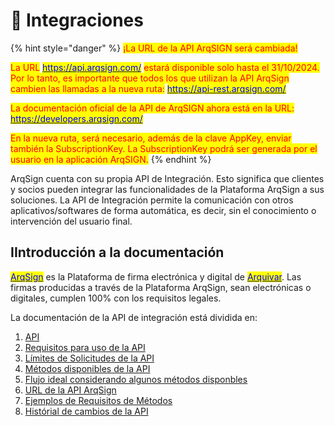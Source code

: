 # 🧩 Integraciones

{% hint style="danger" %}
<mark style="color:red;">¡La URL de la API ArqSIGN será cambiada!</mark>

<mark style="color:red;">La URL</mark> [<mark style="color:blue;">https://api.arqsign.com/</mark>](https://api.arqsign.com/) <mark style="color:red;">estará disponible solo hasta el 31/10/2024. Por lo tanto, es importante que todos los que utilizan la API ArqSign cambien las llamadas a la nueva ruta:</mark> [<mark style="color:blue;">https://api-rest.arqsign.com/</mark>](https://api-rest.arqsign.com/)

<mark style="color:red;">La documentación oficial de la API de ArqSIGN ahora está en la URL:</mark> [<mark style="color:blue;">https://developers.arqsign.com/</mark>](https://developers.arqsign.com/)

<mark style="color:red;">En la nueva ruta, será necesario, además de la clave AppKey, enviar también la SubscriptionKey. La SubscriptionKey podrá ser generada por el usuario en la aplicación ArqSIGN.</mark>
{% endhint %}

ArqSign cuenta con su propia API de Integración. Esto significa que clientes y socios pueden integrar las funcionalidades de la Plataforma ArqSign a sus soluciones. La API de Integración permite la comunicación con otros aplicativos/softwares de forma automática, es decir, sin el conocimiento o intervención del usuario final.

## IIntroducción a la documentación

[<mark style="color:blue;">ArqSign</mark>](https://arquivar.com.br/arqsign/) es la Plataforma de firma electrónica y digital de [<mark style="color:blue;">Arquivar</mark>](https://www.arquivar.com.br/). Las firmas producidas a través de la Plataforma ArqSign, sean electrónicas o digitales, cumplen 100% con los requisitos legales.

La documentación de la API de integración está dividida en:

1. [API](api.md)
2. [Requisitos para uso de la API ](requisitos-para-uso-da-api.md)
3. [Límites de Solicitudes de la API ](limites-de-requisicoes-da-api.md)
4. [Métodos disponibles de la API](metodos-disponiveis-na-api/)&#x20;
5. [Flujo ideal considerando algunos métodos disponbles ](fluxo-ideal-considerando-alguns-metodos-disponiveis.md)
6. [URL de la API ArqSign ](url-da-api-arqsign.md)
7. [Ejemplos de Requisitos de Métodos](biblioteca-para-testes-postman.md)
8. [Histórial de cambios de la API](historico-de-alteracoes-da-api.md)

